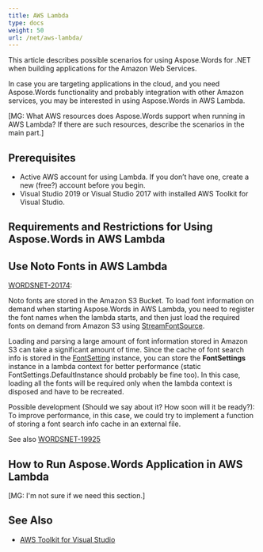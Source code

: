 ```yaml
---
title: AWS Lambda
type: docs
weight: 50
url: /net/aws-lambda/
---
```


This article describes possible scenarios for using Aspose.Words for .NET when building applications for the Amazon Web Services.

In case you are targeting applications in the cloud, and you need Aspose.Words functionality and probably integration with other Amazon services, you may be interested in using Aspose.Words in AWS Lambda.

[MG: What AWS resources does Aspose.Words support when running in AWS Lambda? If there are such resources, describe the scenarios in the main part.]
## **Prerequisites**
- Active AWS account for using Lambda. If you don’t have one, create a new (free?) account before you begin.
- Visual Studio 2019 or Visual Studio 2017 with installed AWS Toolkit for Visual Studio.
## **Requirements and Restrictions for Using Aspose.Words in AWS Lambda**

## **Use Noto Fonts in AWS Lambda**
[WORDSNET-20174](https://issue.auckland.dynabic.com/issues/WORDSNET-20174):

Noto fonts are stored in the Amazon S3 Bucket. To load font information on demand when starting Aspose.Words in AWS Lambda, you need to register the font names when the lambda starts, and then just load the required fonts on demand from Amazon S3 using [StreamFontSource](https://apireference.aspose.com/net/words/aspose.words.fonts/streamfontsource).

Loading and parsing a large amount of font information stored in Amazon S3 can take a significant amount of time. Since the cache of font search info is stored in the [FontSetting](https://apireference.aspose.com/net/cells/aspose.cells/fontsetting) instance, you can store the **FontSettings** instance in a lambda context for better performance (static FontSettings.DefaultInstance should probably be fine too). In this case, loading all the fonts will be required only when the lambda context is disposed and have to be recreated.

Possible development (Should we say about it? How soon will it be ready?):
To improve performance, in this case, we could try to implement a function of storing a font search info cache in an external file.

See also [WORDSNET-19925](https://issue.auckland.dynabic.com/issues/WORDSNET-19925)
## **How to Run Aspose.Words Application in AWS Lambda**
[MG: I'm not sure if we need this section.]
## **See Also**
- [AWS Toolkit for Visual Studio](https://marketplace.visualstudio.com/items?itemName=AmazonWebServices.AWSToolkitforVisualStudio2017)
